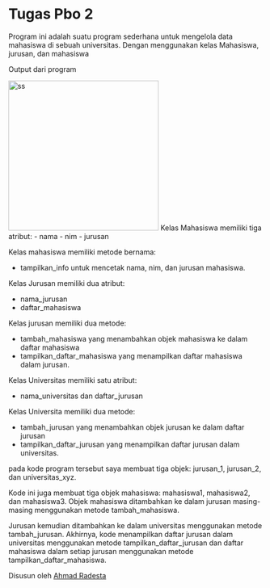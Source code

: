 # Tugas Pbo 2
Program ini adalah suatu program sederhana untuk mengelola data mahasiswa di sebuah universitas. Dengan menggunakan kelas Mahasiswa, jurusan, dan mahasiswa

Output dari program

<img width="297" alt="ss" src="https://github.com/totoro-07/TugasPbo2/assets/95126142/c1750f03-9e9a-429f-8934-8ec4513c3e99">
Kelas Mahasiswa memiliki tiga atribut: 
  - nama
  - nim
  - jurusan
  
Kelas mahasiswa memiliki metode bernama:
  - tampilkan_info untuk mencetak nama, nim, dan jurusan mahasiswa. 

Kelas Jurusan memiliki dua atribut: 
  - nama_jurusan 
  - daftar_mahasiswa
  
Kelas jurusan memiliki dua metode: 
  - tambah_mahasiswa yang menambahkan objek mahasiswa ke dalam daftar mahasiswa 
  - tampilkan_daftar_mahasiswa yang menampilkan daftar mahasiswa dalam jurusan. 

Kelas Universitas memiliki satu atribut: 
  - nama_universitas dan daftar_jurusan
  
Kelas Universita memiliki dua metode: 
  - tambah_jurusan yang menambahkan objek jurusan ke dalam daftar jurusan 
  - tampilkan_daftar_jurusan yang menampilkan daftar jurusan dalam universitas.
  
pada kode program tersebut saya membuat tiga objek: jurusan_1, jurusan_2, dan universitas_xyz. 

Kode ini juga membuat tiga objek mahasiswa: mahasiswa1, mahasiswa2, dan mahasiswa3. Objek mahasiswa ditambahkan ke dalam jurusan masing-masing menggunakan metode tambah_mahasiswa. 

Jurusan kemudian ditambahkan ke dalam universitas menggunakan metode tambah_jurusan. Akhirnya, kode menampilkan daftar jurusan dalam universitas menggunakan metode tampilkan_daftar_jurusan dan daftar mahasiswa dalam setiap jurusan menggunakan metode tampilkan_daftar_mahasiswa.

Disusun oleh <a href="https://github.com/totoro-07"> Ahmad Radesta

